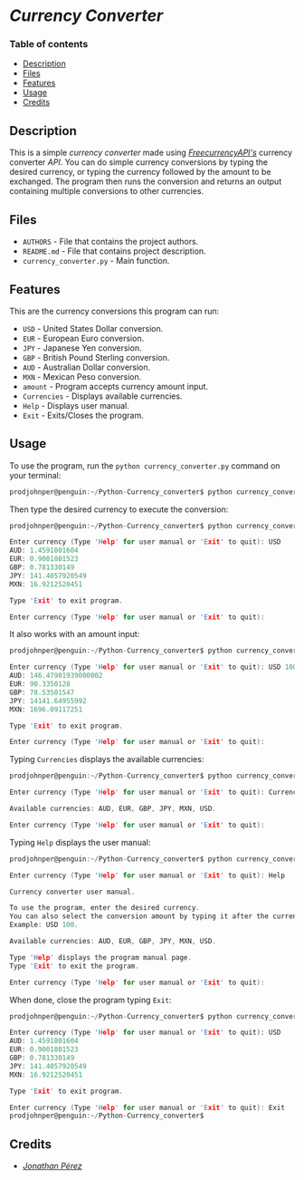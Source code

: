# *Currency Converter*

### Table of contents

- [Description](#description)
- [Files](#files)
- [Features](#features)
- [Usage](#usage)
- [Credits](#credits)

## Description

This is a simple *currency converter* made using *[FreecurrencyAPI's](https://app.freecurrencyapi.com/)* currency converter *API*. You can do simple currency conversions by typing the desired currency, or typing the currency followed by the amount to be exchanged. The program then runs the conversion and returns an output containing multiple conversions to other currencies. 

## Files

- `AUTHORS` - File that contains the project authors.
- `README.md` - File that contains project description.
- `currency_converter.py` - Main function.

## Features

This are the currency conversions this program can run:

- `USD` - United States Dollar conversion.
- `EUR` - European Euro conversion.
- `JPY` - Japanese Yen conversion.
- `GBP` - British Pound Sterling conversion.
- `AUD` - Australian Dollar conversion. 
- `MXN` - Mexican Peso conversion.
- `amount` - Program accepts currency amount input.
- `Currencies` - Displays available currencies.
- `Help` - Displays user manual.
- `Exit` - Exits/Closes the program.

## Usage

To use the program, run the `python currency_converter.py` command on your terminal:

```c
prodjohnper@penguin:~/Python-Currency_converter$ python currency_converter.py
```

Then type the desired currency to execute the conversion:

```c
prodjohnper@penguin:~/Python-Currency_converter$ python currency_converter.py

Enter currency (Type 'Help' for user manual or 'Exit' to quit): USD
AUD: 1.4591801604
EUR: 0.9001801523
GBP: 0.781330149
JPY: 141.4057920549
MXN: 16.9212520451

Type 'Exit' to exit program.

Enter currency (Type 'Help' for user manual or 'Exit' to quit):
```

It also works with an amount input:

```c
prodjohnper@penguin:~/Python-Currency_converter$ python currency_converter.py

Enter currency (Type 'Help' for user manual or 'Exit' to quit): USD 100
AUD: 146.47901939000002
EUR: 90.3350128
GBP: 78.53501547
JPY: 14141.64955992
MXN: 1696.09117251

Type 'Exit' to exit program.

Enter currency (Type 'Help' for user manual or 'Exit' to quit):
```

Typing `Currencies` displays the available currencies:

```c
prodjohnper@penguin:~/Python-Currency_converter$ python currency_converter.py

Enter currency (Type 'Help' for user manual or 'Exit' to quit): Currencies

Available currencies: AUD, EUR, GBP, JPY, MXN, USD.

Enter currency (Type 'Help' for user manual or 'Exit' to quit):
```

Typing `Help` displays the user manual:

```c
prodjohnper@penguin:~/Python-Currency_converter$ python currency_converter.py

Enter currency (Type 'Help' for user manual or 'Exit' to quit): Help

Currency converter user manual.

To use the program, enter the desired currency.
You can also select the conversion amount by typing it after the currency.       
Example: USD 100.

Available currencies: AUD, EUR, GBP, JPY, MXN, USD.

Type 'Help' displays the program manual page.
Type 'Exit' to exit the program.

Enter currency (Type 'Help' for user manual or 'Exit' to quit):
```

When done, close the program typing `Exit`:

```c
prodjohnper@penguin:~/Python-Currency_converter$ python currency_converter.py

Enter currency (Type 'Help' for user manual or 'Exit' to quit): USD
AUD: 1.4591801604
EUR: 0.9001801523
GBP: 0.781330149
JPY: 141.4057920549
MXN: 16.9212520451

Type 'Exit' to exit program.

Enter currency (Type 'Help' for user manual or 'Exit' to quit): Exit
prodjohnper@penguin:~/Python-Currency_converter$
```

## Credits

- *[Jonathan Pérez](https://github.com/prodjohnper)*

